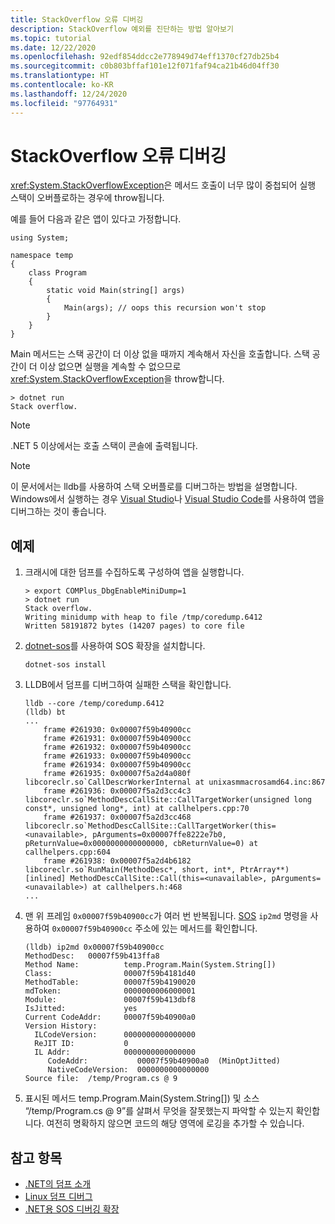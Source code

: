 ```yaml
---
title: StackOverflow 오류 디버깅
description: StackOverflow 예외를 진단하는 방법 알아보기
ms.topic: tutorial
ms.date: 12/22/2020
ms.openlocfilehash: 92edf854ddcc2e778949d74eff1370cf27db25b4
ms.sourcegitcommit: c0b803bffaf101e12f071faf94ca21b46d04ff30
ms.translationtype: HT
ms.contentlocale: ko-KR
ms.lasthandoff: 12/24/2020
ms.locfileid: "97764931"
---
```

# <a name="debugging-stackoverflow-errors"></a>StackOverflow 오류 디버깅

<xref:System.StackOverflowException>은 메서드 호출이 너무 많이 중첩되어 실행 스택이 오버플로하는 경우에 throw됩니다.  

예를 들어 다음과 같은 앱이 있다고 가정합니다.

````
using System;

namespace temp
{
    class Program
    {
        static void Main(string[] args)
        {
            Main(args); // oops this recursion won't stop
        }
    }
}
````

Main 메서드는 스택 공간이 더 이상 없을 때까지 계속해서 자신을 호출합니다.  스택 공간이 더 이상 없으면 실행을 계속할 수 없으므로 <xref:System.StackOverflowException>을 throw합니다.  

````
> dotnet run
Stack overflow.
````

> [!NOTE]
> .NET 5 이상에서는 호출 스택이 콘솔에 출력됩니다.

> [!NOTE]
> 이 문서에서는 lldb를 사용하여 스택 오버플로를 디버그하는 방법을 설명합니다. Windows에서 실행하는 경우 [Visual Studio](/visualstudio/debugger/what-is-debugging)나 [Visual Studio Code](https://code.visualstudio.com/Docs/editor/debugging)를 사용하여 앱을 디버그하는 것이 좋습니다.  

## <a name="example"></a>예제

1. 크래시에 대한 덤프를 수집하도록 구성하여 앱을 실행합니다.

    ````
    > export COMPlus_DbgEnableMiniDump=1
    > dotnet run
    Stack overflow.
    Writing minidump with heap to file /tmp/coredump.6412
    Written 58191872 bytes (14207 pages) to core file
    ````

2. [dotnet-sos](dotnet-sos.md)를 사용하여 SOS 확장을 설치합니다.

    ````
    dotnet-sos install
    ````

3. LLDB에서 덤프를 디버그하여 실패한 스택을 확인합니다.

    ````
    lldb --core /temp/coredump.6412
    (lldb) bt
    ...
        frame #261930: 0x00007f59b40900cc
        frame #261931: 0x00007f59b40900cc
        frame #261932: 0x00007f59b40900cc
        frame #261933: 0x00007f59b40900cc
        frame #261934: 0x00007f59b40900cc
        frame #261935: 0x00007f5a2d4a080f libcoreclr.so`CallDescrWorkerInternal at unixasmmacrosamd64.inc:867
        frame #261936: 0x00007f5a2d3cc4c3 libcoreclr.so`MethodDescCallSite::CallTargetWorker(unsigned long const*, unsigned long*, int) at callhelpers.cpp:70
        frame #261937: 0x00007f5a2d3cc468 libcoreclr.so`MethodDescCallSite::CallTargetWorker(this=<unavailable>, pArguments=0x00007ffe8222e7b0, pReturnValue=0x0000000000000000, cbReturnValue=0) at callhelpers.cpp:604
        frame #261938: 0x00007f5a2d4b6182 libcoreclr.so`RunMain(MethodDesc*, short, int*, PtrArray**) [inlined] MethodDescCallSite::Call(this=<unavailable>, pArguments=<unavailable>) at callhelpers.h:468
    ...
    ````

4. 맨 위 프레임 `0x00007f59b40900cc`가 여러 번 반복됩니다. [SOS](sos-debugging-extension.md) `ip2md` 명령을 사용하여 `0x00007f59b40900cc` 주소에 있는 메서드를 확인합니다.

    ````
    (lldb) ip2md 0x00007f59b40900cc
    MethodDesc:   00007f59b413ffa8
    Method Name:          temp.Program.Main(System.String[])
    Class:                00007f59b4181d40
    MethodTable:          00007f59b4190020
    mdToken:              0000000006000001
    Module:               00007f59b413dbf8
    IsJitted:             yes
    Current CodeAddr:     00007f59b40900a0
    Version History:
      ILCodeVersion:      0000000000000000
      ReJIT ID:           0
      IL Addr:            0000000000000000
         CodeAddr:           00007f59b40900a0  (MinOptJitted)
         NativeCodeVersion:  0000000000000000
    Source file:  /temp/Program.cs @ 9
    ````

5. 표시된 메서드 temp.Program.Main(System.String[]) 및 소스 “/temp/Program.cs @ 9”를 살펴서 무엇을 잘못했는지 파악할 수 있는지 확인합니다. 여전히 명확하지 않으면 코드의 해당 영역에 로깅을 추가할 수 있습니다.

## <a name="see-also"></a>참고 항목

* [.NET의 덤프 소개](dumps.md)
* [Linux 덤프 디버그](debug-linux-dumps.md)
* [.NET용 SOS 디버깅 확장](sos-debugging-extension.md)

